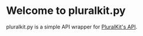 # Welcome to pluralkit.py

pluralkit.py is a simple API wrapper for [PluralKit's API](https://pluralkit.me/api/).

